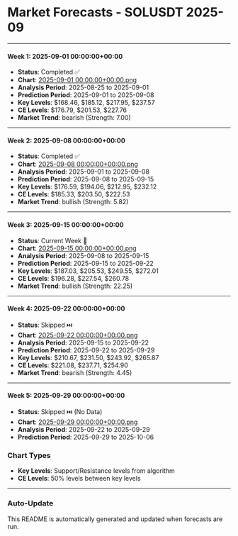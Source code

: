 # Market Forecasts - SOLUSDT 2025-09

---

#### Week 1: 2025-09-01 00:00:00+00:00
- **Status**: Completed ✅
- **Chart**: <a href="./2025-09-01 00:00:00+00:00.png">2025-09-01 00:00:00+00:00.png</a>
- **Analysis Period**: 2025-08-25 to 2025-09-01
- **Prediction Period**: 2025-09-01 to 2025-09-08
- **Key Levels**: $168.46, $185.12, $217.95, $237.57
- **CE Levels**: $176.79, $201.53, $227.76
- **Market Trend**: bearish (Strength: 7.00)

---

#### Week 2: 2025-09-08 00:00:00+00:00
- **Status**: Completed ✅
- **Chart**: <a href="./2025-09-08 00:00:00+00:00.png">2025-09-08 00:00:00+00:00.png</a>
- **Analysis Period**: 2025-09-01 to 2025-09-08
- **Prediction Period**: 2025-09-08 to 2025-09-15
- **Key Levels**: $176.59, $194.06, $212.95, $232.12
- **CE Levels**: $185.33, $203.50, $222.53
- **Market Trend**: bullish (Strength: 5.82)

---

#### Week 3: 2025-09-15 00:00:00+00:00
- **Status**: Current Week 🔄
- **Chart**: <a href="./2025-09-15 00:00:00+00:00.png">2025-09-15 00:00:00+00:00.png</a>
- **Analysis Period**: 2025-09-08 to 2025-09-15
- **Prediction Period**: 2025-09-15 to 2025-09-22
- **Key Levels**: $187.03, $205.53, $249.55, $272.01
- **CE Levels**: $196.28, $227.54, $260.78
- **Market Trend**: bullish (Strength: 22.25)

---

#### Week 4: 2025-09-22 00:00:00+00:00
- **Status**: Skipped ⏭️
- **Chart**: <a href="./2025-09-22 00:00:00+00:00.png">2025-09-22 00:00:00+00:00.png</a>
- **Analysis Period**: 2025-09-15 to 2025-09-22
- **Prediction Period**: 2025-09-22 to 2025-09-29
- **Key Levels**: $210.67, $231.50, $243.92, $265.87
- **CE Levels**: $221.08, $237.71, $254.90
- **Market Trend**: bearish (Strength: 4.45)

---

#### Week 5: 2025-09-29 00:00:00+00:00
- **Status**: Skipped ⏭️ (No Data)
- **Chart**: <a href="./2025-09-29 00:00:00+00:00.png">2025-09-29 00:00:00+00:00.png</a>
- **Analysis Period**: 2025-09-22 to 2025-09-29
- **Prediction Period**: 2025-09-29 to 2025-10-06

### Chart Types

- **Key Levels**: Support/Resistance levels from algorithm
- **CE Levels**: 50% levels between key levels

---

### Auto-Update

This README is automatically generated and updated when forecasts are run.
